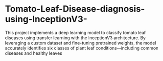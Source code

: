 # Tomato-Leaf-Disease-diagnosis-using-InceptionV3-
This project implements a deep learning model to classify tomato leaf diseases using transfer learning with the InceptionV3 architecture. By leveraging a custom dataset and fine-tuning pretrained weights, the model accurately identifies six classes of plant leaf conditions—including common diseases and healthy leaves
